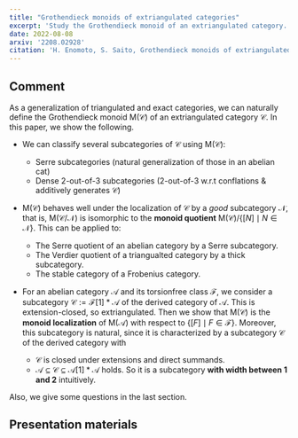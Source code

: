 ```yaml
---
title: "Grothendieck monoids of extriangulated categories"
excerpt: 'Study the Grothendieck monoid of an extriangulated category.'
date: 2022-08-08
arxiv: '2208.02928'
citation: 'H. Enomoto, S. Saito, Grothendieck monoids of extriangulated categories, arXiv:2208.02928.'
---
```


## Comment

As a generalization of triangulated and exact categories, we can naturally define the Grothendieck monoid $\mathsf{M}(\mathcal{C})$ of an extriangulated category $\mathcal{C}$. In this paper, we show the following.

- We can classify several subcategories of $\mathcal{C}$ using $\mathsf{M}(\mathcal{C})$:
    * Serre subcategories (natural generalization of those in an abelian cat)
    * Dense 2-out-of-3 subcategories (2-out-of-3 w.r.t conflations & additively generates $\mathcal{C}$)

- $\mathsf{M}(\mathcal{C})$ behaves well under the localization of $\mathcal{C}$ by a *good* subcategory $\mathcal{N}$, that is, $\mathsf{M}(\mathcal{C}/\mathcal{N})$ is isomorphic to the **monoid quotient** $\mathsf{M}(\mathcal{C})/\{[N] \mid N \in \mathcal{N}\}$. This can be applied to:
    - The Serre quotient of an abelian category by a Serre subcategory.
    - The Verdier quotient of a triangualted category by a thick subcategory.
    - The stable category of a Frobenius category.

- For an abelian category $\mathcal{A}$ and its torsionfree class $\mathcal{F}$, we consider a subcategory $\mathcal{C} :=\mathcal{F}[1] * \mathcal{A}$ of the derived category of $\mathcal{A}$. This is extension-closed, so extriangulated. Then we show that $\mathsf{M}(\mathcal{C})$ is the **monoid localization** of $\mathsf{M}(\mathcal{A})$ with respect to $\{[F] \mid F \in \mathcal{F} \}$. Moreover, this subcategory is natural, since it is characterized by a subcategory $\mathcal{C}$ of the derived category with
    - $\mathcal{C}$ is closed under extensions and direct summands.
    - $\mathcal{A} \subseteq \mathcal{C} \subseteq \mathcal{A}[1] * \mathcal{A}$ holds.
So it is a subcategory **with width between $1$ and $2$** intuitively.

Also, we give some questions in the last section.

## Presentation materials
